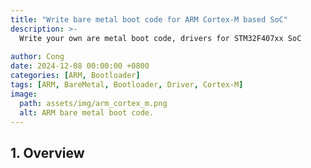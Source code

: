 ```yaml
---
title: "Write bare metal boot code for ARM Cortex-M based SoC"
description: >-
  Write your own are metal boot code, drivers for STM32F407xx SoC
  
author: Cong
date: 2024-12-08 00:00:00 +0800
categories: [ARM, Bootloader]
tags: [ARM, BareMetal, Bootloader, Driver, Cortex-M]
image:
  path: assets/img/arm_cortex_m.png
  alt: ARM bare metal boot code.
---
```


## 1. Overview
